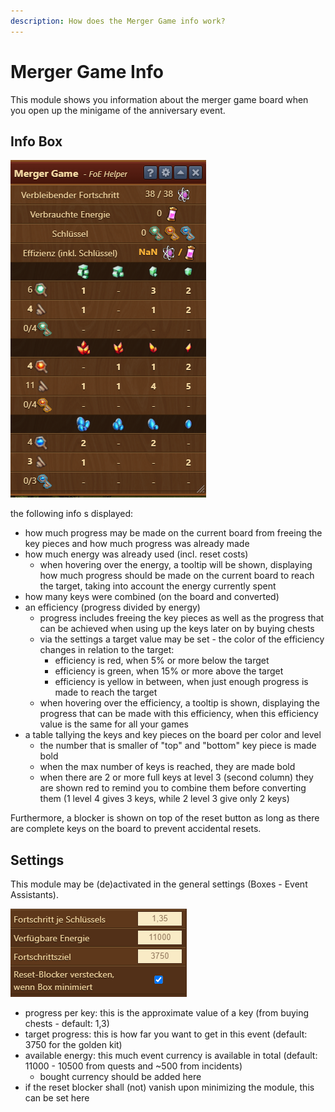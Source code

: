 ```yaml
---
description: How does the Merger Game info work?
---
```


# Merger Game Info

This module shows you information about the merger game board when you open up the minigame of the anniversary event.

## Info Box

![Info Box](./.images/mergergameinfo.png)

the following info s displayed:

* how much progress may be made on the current board from freeing the key pieces and how much progress was already made
* how much energy was already used (incl. reset costs)
    * when hovering over the energy, a tooltip will be shown, displaying how much progress should be made on the current board to reach the target, taking into account the energy currently spent
* how many keys were combined (on the board and converted)
* an efficiency (progress divided by energy)
    * progress includes freeing the key pieces as well as the progress that can be achieved when using up the keys later on by buying chests
    * via the settings a target value may be set - the color of the efficiency changes in relation to the target:
        * efficiency is red, when 5% or more below the target
		* efficiency is green, when 15% or more above the target
		* efficiency is yellow in between, when just enough progress is made to reach the target
	* when hovering over the efficiency, a tooltip is shown, displaying the progress that can be made with this efficiency, when this efficiency value is the same for all your games
* a table tallying the keys and key pieces on the board per color and level
    * the number that is smaller of "top" and "bottom" key piece is made bold
    * when the max number of keys is reached, they are made bold
    * when there are 2 or more full keys at level 3 (second column) they are shown red to remind you to combine them before converting them (1 level 4 gives 3 keys, while 2 level 3 give only 2 keys)

Furthermore, a blocker is shown on top of the reset button as long as there are complete keys on the board to prevent accidental resets.	

## Settings

This module may be (de)activated in the general settings (Boxes - Event Assistants).

![Settings](./.images/mergergamesettings.png)

* progress per key: this is the approximate value of a key (from buying chests - default: 1,3)
* target progress: this is how far you want to get in this event (default: 3750 for the golden kit)
* available energy: this much event currency is available in total (default: 11000 - 10500 from quests and ~500 from incidents)
    * bought currency should be added here
* if the reset blocker shall (not) vanish upon minimizing the module, this can be set here